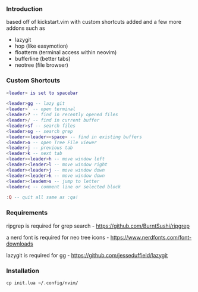 ### Introduction

based off of kickstart.vim with custom shortcuts added and a few more addons such as
- lazygit
- hop (like easymotion)
- floatterm (terminal access within neovim)
- bufferline (better tabs)
- neotree (file browser)

### Custom Shortcuts

```lua
<leader> is set to spacebar

<leader>gg -- lazy git
<leader>` -- open terminal
<leader>? -- find in recently opened files
<leader>/ -- find in current buffer
<leader>sf -- search files
<leader>sg -- search grep
<leader><leader><space> -- find in existing buffers
<leader>o -- open Tree File viewer
<leader>j -- previous tab
<leader>k -- next tab
<leader><leader>h -- move window left
<leader><leader>l -- move window right
<leader><leader>j -- move window down
<leader><leader>k -- move window down
<leader><leadem>s -- jump to letter
<leader>c -- comment line or selected block

:Q -- quit all same as :qa!
```

### Requirements

ripgrep is required for grep search - https://github.com/BurntSushi/ripgrep

a nerd font is required for neo tree icons - https://www.nerdfonts.com/font-downloads

lazygit is required for <leader>gg - https://github.com/jesseduffield/lazygit


### Installation

```
cp init.lua ~/.config/nvim/
```
